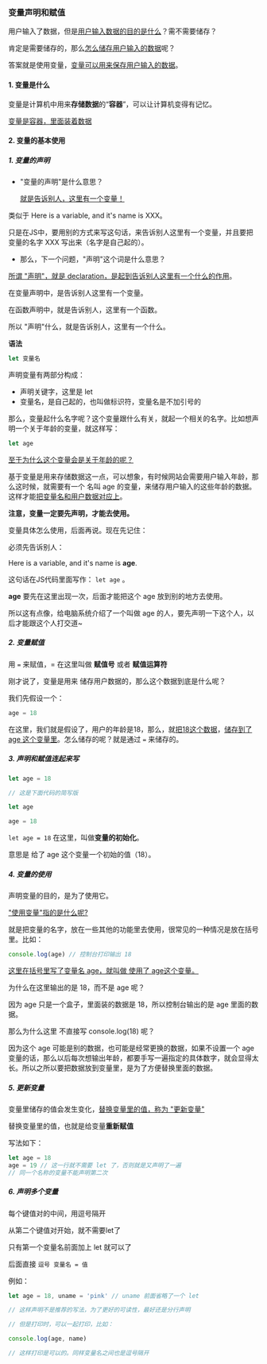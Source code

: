 ### 变量声明和赋值

用户输入了数据，但是<u>用户输入数据的目的是什么</u>？需不需要储存？

肯定是需要储存的，那么<u>怎么储存用户输入的数据</u>呢？

答案就是使用变量，<u>变量可以用来保存用户输入的数据</u>。

#### 1. 变量是什么

变量是计算机中用来**存储数据**的“**容器**”，可以让计算机变得有记忆。

<u>变量是容器，里面装着数据</u>

#### 2. 变量的基本使用

##### 1. 变量的声明

- "变量的声明"是什么意思？

  <u>就是告诉别人，这里有一个变量！</u>

类似于 Here is a  variable, and it's name is XXX。

只是在JS中，要用别的方式来写这句话，来告诉别人这里有一个变量，并且要把变量的名字 XXX 写出来（名字是自己起的）。

- 那么，下一个问题，"声明"这个词是什么意思？

<u>所谓 "声明"，就是 declaration，是起到告诉别人这里有一个什么的作用</u>。

在变量声明中，是告诉别人这里有一个变量。

在函数声明中，就是告诉别人，这里有一个函数。

所以 "声明"什么，就是告诉别人，这里有一个什么。

**语法**

~~~javascript
let 变量名
~~~

声明变量有两部分构成：

- 声明关键字，这里是 let
- 变量名，是自己起的，也叫做标识符，变量名是不加引号的

那么，变量起什么名字呢？这个变量跟什么有关，就起一个相关的名字。比如想声明一个关于年龄的变量，就这样写：

~~~javascript
let age
~~~

<u>至于为什么这个变量会是关于年龄的呢？</u>

基于变量是用来存储数据这一点，可以想象，有时候网站会需要用户输入年龄，那么这时候，就需要有一个 名叫 age 的变量，来储存用户输入的这些年龄的数据。这样才能<u>把变量名和用户数据对应上</u>。

**注意，变量一定要先声明，才能去使用。**

变量具体怎么使用，后面再说。现在先记住：

必须先告诉别人：

Here is a variable, and it's name is **age**.

这句话在JS代码里面写作： `let age` 。

**age** 要先在这里出现一次，后面才能把这个 age 放到别的地方去使用。

所以这有点像，给电脑系统介绍了一个叫做 age 的人，要先声明一下这个人，以后才能跟这个人打交道~

##### 2. 变量赋值

用 `=` 来赋值，= 在这里叫做 **赋值号** 或者 **赋值运算符**

刚才说了，变量是用来 储存用户数据的，那么这个数据到底是什么呢？

我们先假设一个：

~~~javascript
age = 18
~~~

在这里，我们就是假设了，用户的年龄是18，那么，就<u>把18这个数据</u>，<u>储存到了 age 这个变量里</u>。怎么储存的呢？就是通过 `=` 来储存的。

##### 3. 声明和赋值连起来写

~~~javascript
let age = 18

// 这是下面代码的简写版

let age

age = 18
~~~

`let age = 18` 在这里，叫做**变量的初始化**。

意思是 给了 age 这个变量一个初始的值（18）。

##### 4. 变量的使用

声明变量的目的，是为了使用它。

<u>"使用变量"指的是什么呢?</u>

就是把变量的名字，放在一些其他的功能里去使用，很常见的一种情况是放在括号里。比如：

~~~javascript
console.log(age) // 控制台打印输出 18
~~~

<u>这里在括号里写了变量名 age，就叫做 使用了 age这个变量。</u>

为什么在这里输出的是 18，而不是 age 呢？

因为 age 只是一个盒子，里面装的数据是 18，所以控制台输出的是 age 里面的数据。

那么为什么这里 不直接写 console.log(18) 呢？

因为这个 age 可能是别的数据，也可能是经常更换的数据，如果不设置一个 age 变量的话，那么以后每次想输出年龄，都要手写一遍指定的具体数字，就会显得太长。所以之所以要把数据放到变量里，是为了方便替换里面的数据。

##### 5. 更新变量

变量里储存的值会发生变化，<u>替换变量里的值，称为 "更新变量"</u>

替换变量里的值，也就是给变量**重新赋值**

写法如下：

~~~javascript
let age = 18
age = 19 // 这一行就不需要 let 了，否则就是又声明了一遍
// 同一个名称的变量不能声明第二次
~~~

##### 6. 声明多个变量

每个键值对的中间，用逗号隔开

从第二个键值对开始，就不需要let了

只有第一个变量名前面加上 let 就可以了

后面直接 `逗号 变量名 = 值`

例如：

~~~javascript
let age = 18, uname = 'pink' // uname 前面省略了一个 let

// 这样声明不是推荐的写法，为了更好的可读性，最好还是分行声明

// 但是打印时，可以一起打印，比如：

console.log(age, name)

// 这样打印是可以的。同样变量名之间也是逗号隔开
~~~










